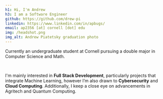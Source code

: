 ```yaml
---
h1: Hi, I'm Andrew
h3: I am a Software Engineer
github: https://github.com/drew-pi
linkedin: https://www.linkedin.com/in/apbugs/
email: ap2356 [at] cornell [dot] edu
img: /headshot.png
img_alt: Andrew Piatetsky graduation photo
---
```

Currently an undergraduate student at Cornell pursuing a double major in Computer Science and Math.

<br>

I'm mainly interested in **Full Stack Development**, particularly projects that integrate Machine Learning, however I’m also drawn to **Cybersecurity** and **Cloud Computing**. Additionally, I keep a close eye on advancements in Agritech and Quantum Computing.